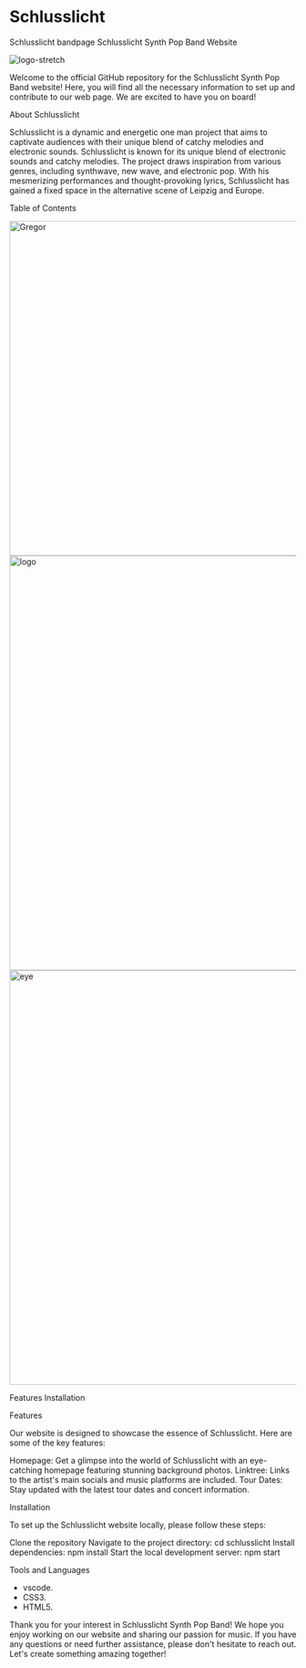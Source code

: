 # Schlusslicht
Schlusslicht bandpage
Schlusslicht Synth Pop Band Website

![logo-stretch](https://github.com/Marima1993/Schlusslicht/assets/163862107/48b459dc-a62a-40da-a1b8-e19adb6dc67a)


Welcome to the official GitHub repository for the Schlusslicht Synth Pop Band website! Here, you will find all the necessary information to set up and contribute to our web page. We are excited to have you on board!

About Schlusslicht

Schlusslicht is a dynamic and energetic one man project that aims to captivate audiences with their unique blend of catchy melodies and electronic sounds. Schlusslicht is known for its unique blend of electronic sounds and catchy melodies. The project draws inspiration from various genres, including synthwave, new wave, and electronic pop. With his mesmerizing performances and thought-provoking lyrics, Schlusslicht has gained a fixed space in the alternative scene of Leipzig and Europe. 

Table of Contents

<img width="587" alt="Gregor" src="https://github.com/Marima1993/Schlusslicht/assets/163862107/cb3a7dad-e79a-4103-8f15-5692daa9bb20"><img width="727" alt="logo" src="https://github.com/Marima1993/Schlusslicht/assets/163862107/7feda02b-2f7e-4909-b962-771a8a459d02">
<img width="727" alt="eye" src="https://github.com/Marima1993/Schlusslicht/assets/163862107/b0430542-91d0-459a-b100-90e26f55fd10">



Features
Installation


Features

Our website is designed to showcase the essence of Schlusslicht. Here are some of the key features:

Homepage: Get a glimpse into the world of Schlusslicht with an eye-catching homepage featuring stunning background photos.
Linktree: Links to the artist's main socials and music platforms are included. 
Tour Dates: Stay updated with the latest tour dates and concert information.


Installation

To set up the Schlusslicht website locally, please follow these steps:

Clone the repository
Navigate to the project directory: cd schlusslicht
Install dependencies: npm install
Start the local development server: npm start

Tools and Languages

- vscode.
- CSS3.
- HTML5.



Thank you for your interest in Schlusslicht Synth Pop Band! We hope you enjoy working on our website and sharing our passion for music. If you have any questions or need further assistance, please don't hesitate to reach out. Let's create something amazing together!
